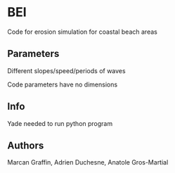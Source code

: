 # BEI

Code for erosion simulation for coastal beach areas

## Parameters

Different slopes/speed/periods of waves

Code parameters have no dimensions

## Info

Yade needed to run python program 


## Authors

Marcan Graffin, Adrien Duchesne, Anatole Gros-Martial
